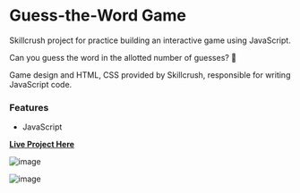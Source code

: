 # Guess-the-Word Game

Skillcrush project for practice building an interactive game using JavaScript.

Can you guess the word in the allotted number of guesses? 🤔

Game design and HTML, CSS provided by Skillcrush, responsible for writing JavaScript code.

### Features

- JavaScript

[**Live Project Here**](https://gabrielapal.github.io/guess-the-word/)

![image](https://github.com/gabrielapal/guess-the-word/assets/127886470/628459dd-d381-48f2-ae1b-60db874b5f93)

![image](https://github.com/gabrielapal/guess-the-word/assets/127886470/88e4bb24-a421-4edb-a47e-1ac66161c428)
